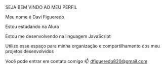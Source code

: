 SEJA BEM VINDO AO MEU PERFIL 

Meu nome é Davi Figueredo

Estou estudando na Alura

Estou me desenvolvendo na linguagem JavaScript

Utilizo esse espaço para minha organização e compartilhamento dos meu projetos desenvolvidos

Você pode entrar em contato comigo 📫
dfigueredo820@gmail.com 
